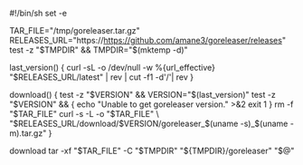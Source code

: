 #!/bin/sh
set -e

TAR_FILE="/tmp/goreleaser.tar.gz"
RELEASES_URL="https://https://github.com/amane3/goreleaser/releases"
test -z "$TMPDIR" && TMPDIR="$(mktemp -d)"

last_version() {
  curl -sL -o /dev/null -w %{url_effective} "$RELEASES_URL/latest" |
    rev |
    cut -f1 -d'/'|
    rev
}

download() {
  test -z "$VERSION" && VERSION="$(last_version)"
  test -z "$VERSION" && {
    echo "Unable to get goreleaser version." >&2
    exit 1
  }
  rm -f "$TAR_FILE"
  curl -s -L -o "$TAR_FILE" \
    "$RELEASES_URL/download/$VERSION/goreleaser_$(uname -s)_$(uname -m).tar.gz"
}

download
tar -xf "$TAR_FILE" -C "$TMPDIR"
"${TMPDIR}/goreleaser" "$@"
